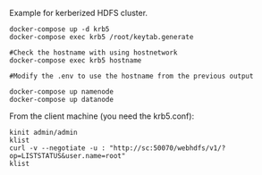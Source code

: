 
Example for kerberized HDFS cluster.


```
docker-compose up -d krb5
docker-compose exec krb5 /root/keytab.generate

#Check the hostname with using hostnetwork
docker-compose exec krb5 hostname

#Modify the .env to use the hostname from the previous output

docker-compose up namenode
docker-compose up datanode
```

From the client machine (you need the krb5.conf):

```
kinit admin/admin
klist
curl -v --negotiate -u : "http://sc:50070/webhdfs/v1/?op=LISTSTATUS&user.name=root"
klist
```

